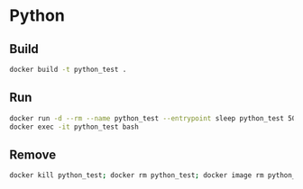 # Python

## Build
```bash
docker build -t python_test .
```

## Run
```bash
docker run -d --rm --name python_test --entrypoint sleep python_test 500
docker exec -it python_test bash
```

## Remove
```bash
docker kill python_test; docker rm python_test; docker image rm python_test
```
